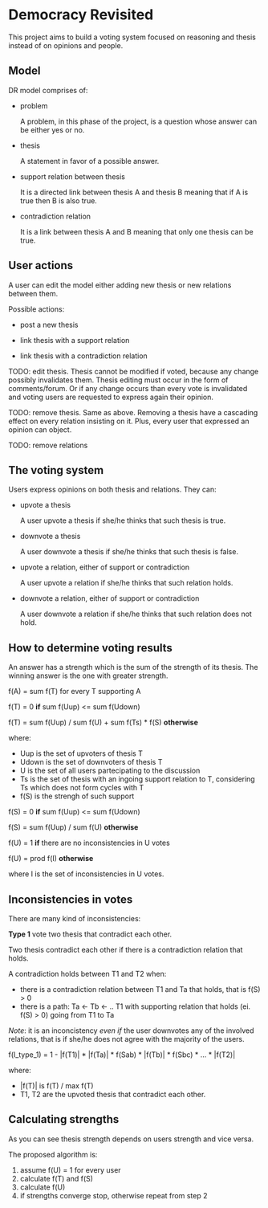 # Democracy Revisited

This project aims to build a voting system focused on reasoning
and thesis instead of on opinions and people.

## Model

DR model comprises of:

* problem

  A problem, in this phase of the project, is a question
  whose answer can be either yes or no.

* thesis

  A statement in favor of a possible answer.

* support relation between thesis

  It is a directed link between thesis A and
  thesis B meaning that if A is true then B is
  also true.

* contradiction relation

  It is a link between thesis A and B meaning
  that only one thesis can be true.

## User actions

A user can edit the model either adding new
thesis or new relations between them.

Possible actions:

* post a new thesis

* link thesis with a support relation

* link thesis with a contradiction relation

TODO: edit thesis. Thesis cannot be modified if voted, because any change possibly invalidates them. Thesis editing must occur in the form of comments/forum. Or if any change occurs than every vote is invalidated and voting users are requested to express again their opinion.

TODO: remove thesis. Same as above. Removing a thesis have a cascading effect on every relation insisting on it. Plus, every user that expressed an opinion can object.

TODO: remove relations

## The voting system

Users express opinions on both thesis and relations. They can:

* upvote a thesis

  A user upvote a thesis if she/he thinks that
  such thesis is true.

* downvote a thesis

  A user downvote a thesis if she/he thinks that such thesis is false.

* upvote a relation, either of support or contradiction

  A user upvote a relation if she/he thinks that such relation holds.

* downvote a relation, either of support or contradiction

  A user downvote a relation if she/he thinks that such relation does not hold.

## How to determine voting results

An answer has a strength which is the sum of the strength of its thesis. The winning answer
is the one with greater strength.

f(A) = sum f(T) for every T supporting A

f(T) = 0 **if** sum f(Uup) <= sum f(Udown)

f(T) = sum f(Uup) / sum f(U) + sum f(Ts) * f(S) **otherwise**

where:
* Uup is the set of upvoters of thesis T
* Udown is the set of downvoters of thesis T
* U is the set of all users partecipating to the discussion
* Ts is the set of thesis with an ingoing support relation to T, considering Ts which does not form cycles with T
* f(S) is the strengh of such support

f(S) = 0 **if** sum f(Uup) <= sum f(Udown)

f(S) = sum f(Uup) / sum f(U) **otherwise**

f(U) = 1 **if** there are no inconsistencies in U votes

f(U) = prod f(I) **otherwise**

where I is the set of inconsistencies in U votes.

## Inconsistencies in votes

There are many kind of inconsistencies:

**Type 1** vote two thesis that contradict
  each other.

Two thesis contradict each other if there is a contradiction relation that holds.
  
A contradiction holds between T1 and T2 when:
 * there is a contradiction relation between T1 and Ta that holds, that is f(S) > 0
 * there is a path: Ta <- Tb <- .. T1
  with supporting relation that holds (ei. f(S) > 0) going from T1 to Ta

*Note*: it is an inconcistency *even if* the user downvotes any of the involved relations, that is if she/he does not agree with the majority of the users.

f(I_type_1) = 1 - |f(T1)| * |f(Ta)| * f(Sab) * |f(Tb)| * f(Sbc) * ... * |f(T2)|

where:
* |f(T)| is f(T) / max f(T)
* T1, T2 are the upvoted thesis that contradict each other.

## Calculating strengths

As you can see thesis strength depends on users strength and vice versa.

The proposed algorithm is:
1. assume f(U) = 1 for every user
1. calculate f(T) and f(S)
1. calculate f(U)
1. if strengths converge stop, otherwise repeat from step 2

